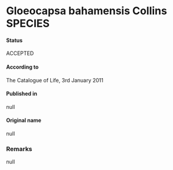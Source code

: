 # Gloeocapsa bahamensis Collins SPECIES

#### Status
ACCEPTED

#### According to
The Catalogue of Life, 3rd January 2011

#### Published in
null

#### Original name
null

### Remarks
null